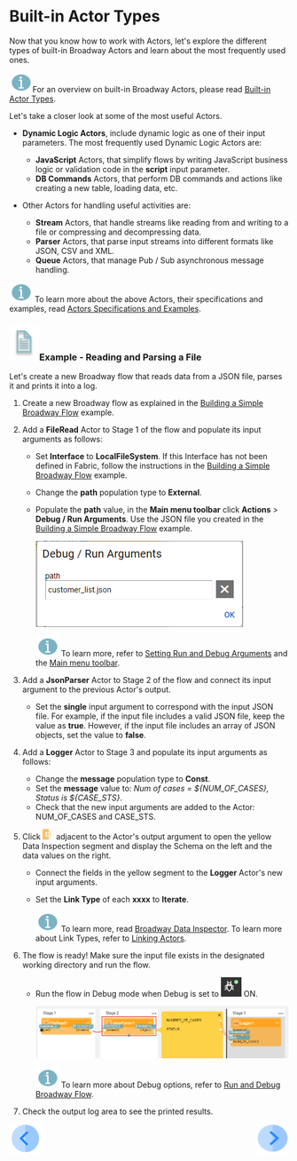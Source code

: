 # Built-in Actor Types

Now that you know how to work with Actors, let's explore the different types of built-in Broadway Actors and learn about the most frequently used ones.

![info](images/information.png)For an overview on built-in Broadway Actors, please read [Built-in Actor Types](/articles/19_Broadway/04_built_in_actor_types.md). 

Let's take a closer look at some of the most useful Actors.

* **Dynamic Logic Actors**, include dynamic logic as one of their input parameters. The most frequently used Dynamic Logic Actors are:
  * **JavaScript** Actors, that simplify flows by writing JavaScript business logic or validation code in the **script** input parameter.
  * **DB Commands** Actors, that perform DB commands and actions like creating a new table, loading data, etc.

* Other Actors for handling useful activities are:
  * **Stream** Actors, that handle streams like reading from and writing to a file or compressing and decompressing data.
  * **Parser** Actors, that parse input streams into different formats like JSON, CSV and XML.
  * **Queue** Actors, that manage Pub / Sub asynchronous message handling.

![info](images/information.png) To learn more about the above Actors, their specifications and examples, read
[Actors Specifications and Examples](/articles/19_Broadway/actors/README.md). 


### ![info](/academy/images/example.png)Example - Reading and Parsing a File

Let's create a new Broadway flow that reads data from a JSON file, parses it and prints it into a log. 

1. Create a new Broadway flow as explained in the [Building a Simple Broadway Flow](05_create_broadway_flow.md#example---building-a-simple-broadway-flow) example.

2. Add a **FileRead** Actor to Stage 1 of the flow and populate its input arguments as follows:

   * Set **Interface** to **LocalFileSystem**. If this Interface has not been defined in Fabric, follow the instructions in the [Building a Simple Broadway Flow](05_create_broadway_flow.md#example---building-a-simple-broadway-flow) example.

   * Change the **path** population type to **External**. 

   * Populate the **path** value, in the **Main menu toolbar**  click **Actions** > **Debug / Run Arguments**. Use the JSON file you created in the [Building a Simple Broadway Flow](05_create_broadway_flow.md#example---building-a-simple-broadway-flow) example.

     ![debug](images/09_debug_arg.PNG)

     ![](images/information.png) To learn more, refer to [Setting Run and Debug Arguments](/articles/19_Broadway/25_broadway_flow_window_run_and_debug_flow.md#setting-run-and-debug-arguments) and the [Main menu toolbar](/articles/19_Broadway/18_broadway_flow_window.md#main-menu).

3. Add a **JsonParser** Actor to Stage 2 of the flow and connect its input argument to the previous Actor's output. 

   * Set the **single** input argument to correspond with the input JSON file. For example, if the input file includes a valid JSON file, keep the value as **true**. However, if the input file includes an array of JSON objects, set the value to **false**.

4. Add a **Logger** Actor to Stage 3 and populate its input arguments as follows:

   * Change the **message** population type to **Const**. 
   * Set the **message** value to: *Num of cases = ${NUM_OF_CASES}, Status is ${CASE_STS}*.
   * Check that the new input arguments are added to the Actor: NUM_OF_CASES and CASE_STS.

5. Click ![image](images/red_cross.png) adjacent to the Actor's output argument to open the yellow Data Inspection segment and display the Schema on the left and the data values on the right. 

   * Connect the fields in the yellow segment to the **Logger** Actor's new input arguments.

   * Set the **Link Type** of each **xxxx** to **Iterate**. 

     ![](images/information.png) To learn more, read [Broadway Data Inspector](/articles/19_Broadway/27_broadway_data_inspection.md). To learn more about Link Types, refer to [Linking Actors](/articles/19_Broadway/07_broadway_flow_linking_actors.md).

6. The flow is ready! Make sure the input file exists in the designated working directory and run the flow. 

   * Run the flow in Debug mode when Debug is set to ![debug on](images/debug_on.png) ON.

     ![flow](images/09_read_and_parse.PNG)

     ![](images/information.png) To learn more about Debug options, refer to [Run and Debug Broadway Flow](/articles/19_Broadway/25_broadway_flow_window_run_and_debug_flow.md).

7. Check the output log area to see the printed results.

   


[![Previous](/articles/images/Previous.png)](08_using_actors_in_boadway_flows.md)[<img align="right" width="60" height="54" src="/articles/images/Next.png">](xxx.md)
